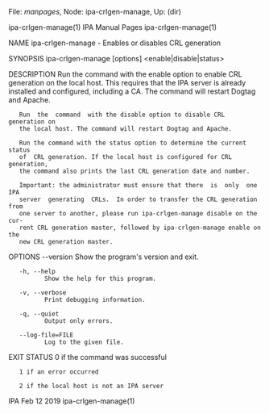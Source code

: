 File: *manpages*,  Node: ipa-crlgen-manage,  Up: (dir)

ipa-crlgen-manage(1)           IPA Manual Pages           ipa-crlgen-manage(1)



NAME
       ipa-crlgen-manage - Enables or disables CRL generation

SYNOPSIS
       ipa-crlgen-manage [options] <enable|disable|status>

DESCRIPTION
       Run  the command with the enable option to enable CRL generation on the
       local host. This requires that the IPA server is already installed  and
       configured, including a CA. The command will restart Dogtag and Apache.

       Run  the  command  with the disable option to disable CRL generation on
       the local host. The command will restart Dogtag and Apache.

       Run the command with the status option to determine the current  status
       of  CRL generation. If the local host is configured for CRL generation,
       the command also prints the last CRL generation date and number.

       Important: the administrator must ensure that there  is  only  one  IPA
       server  generating  CRLs.  In order to transfer the CRL generation from
       one server to another, please run ipa-crlgen-manage disable on the cur‐
       rent CRL generation master, followed by ipa-crlgen-manage enable on the
       new CRL generation master.

OPTIONS
       --version
              Show the program's version and exit.

       -h, --help
              Show the help for this program.

       -v, --verbose
              Print debugging information.

       -q, --quiet
              Output only errors.

       --log-file=FILE
              Log to the given file.

EXIT STATUS
       0 if the command was successful

       1 if an error occurred

       2 if the local host is not an IPA server



IPA                               Feb 12 2019             ipa-crlgen-manage(1)
